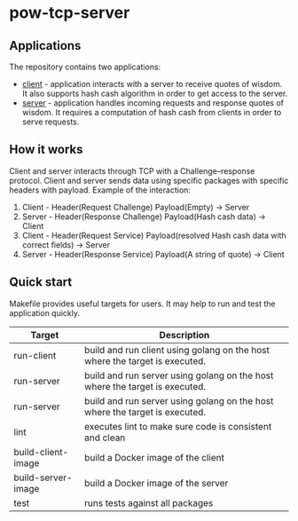# pow-tcp-server

## Applications

The repository contains two applications:
- [client](cmd/client/) - application interacts with a server to receive quotes of wisdom. It also supports hash cash algorithm in order to get access to the server.
- [server](cmd/server/) - application handles incoming requests and response quotes of wisdom. It requires a computation of hash cash from clients in order to serve requests.

## How it works

Client and server interacts through TCP with a Challenge–response protocol. Client and server sends data using specific packages with
specific headers with payload.
Example of the interaction:

1. Client - Header(Request Challenge) Payload(Empty) -> Server
2. Server - Header(Response Challenge) Payload(Hash cash data) -> Client
3. Client - Header(Request Service) Payload(resolved Hash cash data with correct fields) -> Server
4. Server - Header(Response Service) Payload(A string of quote) -> Client

## Quick start

Makefile provides useful targets for users. It may help to run and test the application quickly.

| Target             | Description                                                                 |
|--------------------|-----------------------------------------------------------------------------|
| run-client         | build and run client using golang on the host where the target is executed. |
| run-server         | build and run server using golang on the host where the target is executed. |
| run-server         | build and run server using golang on the host where the target is executed. |
| lint               | executes lint to make sure code is consistent and clean                     |
| build-client-image | build a Docker image of the client                                          |
| build-server-image | build a Docker image of the server                                          |
| test               | runs tests against all packages                                             |





